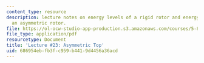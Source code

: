 ```yaml
---
content_type: resource
description: lecture notes on energy levels of a rigid rotor and energy levels of
  an asymmetric rotor.
file: https://ol-ocw-studio-app-production.s3.amazonaws.com/courses/5-80-small-molecule-spectroscopy-and-dynamics-fall-2008/686954ebfb3fc959b4419d4456a36acd_23_580ln_fa08.pdf
file_type: application/pdf
resourcetype: Document
title: 'Lecture #23: Asymmetric Top'
uid: 686954eb-fb3f-c959-b441-9d4456a36acd
---
```


